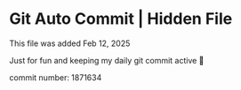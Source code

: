 # Git Auto Commit | Hidden File

This file was added Feb 12, 2025

Just for fun and keeping my daily git commit active 🤪

commit number: 1871634
